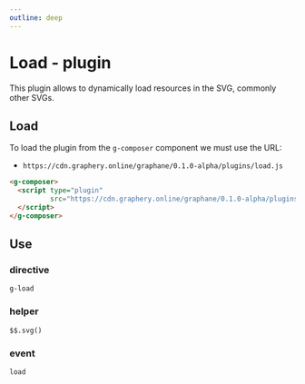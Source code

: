 ```yaml
---
outline: deep
---
```


# Load - plugin

This plugin allows to dynamically load resources in the SVG, commonly other SVGs.

## Load

To load the plugin from the `g-composer` component we must use the URL:

- ```https://cdn.graphery.online/graphane/0.1.0-alpha/plugins/load.js```

```html
<g-composer>
  <script type="plugin"
          src="https://cdn.graphery.online/graphane/0.1.0-alpha/plugins/load.js">
  </script>
</g-composer>
```

## Use

### directive

```g-load```

### helper

```$$.svg()```

### event

```load```